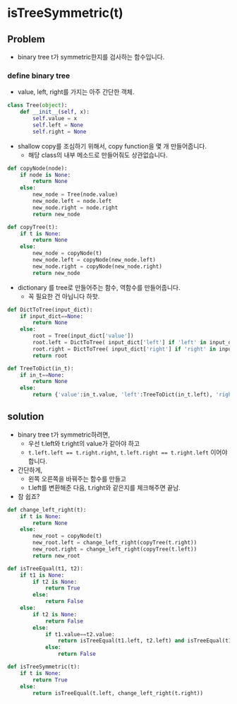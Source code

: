 # isTreeSymmetric(t)

## Problem 

- binary tree t가 symmetric한지를 검사하는 함수입니다. 

### define binary tree

- value, left, right를 가지는 아주 간단한 객체. 

```python
class Tree(object):
    def __init__(self, x):
        self.value = x
        self.left = None
        self.right = None
```

- shallow copy를 조심하기 위해서, copy function을 몇 개 만들어줍니다. 
	- 해당 class의 내부 메소드로 만들어줘도 상관없습니다. 

```python
def copyNode(node):
    if node is None:
        return None
    else:
        new_node = Tree(node.value)
        new_node.left = node.left
        new_node.right = node.right
        return new_node

def copyTree(t):
    if t is None:
        return None
    else:
        new_node = copyNode(t)
        new_node.left = copyNode(new_node.left)
        new_node.right = copyNode(new_node.right)
        return new_node
```

- dictionary 를 tree로 만들어주는 함수, 역함수를 만들어줍니다. 
	- 꼭 필요한 건 아닙니다 하핫. 

```python
def DictToTree(input_dict):
    if input_dict==None:
        return None
    else:
        root = Tree(input_dict['value'])
        root.left = DictToTree( input_dict['left'] if 'left' in input_dict.keys() else None )
        root.right = DictToTree( input_dict['right'] if 'right' in input_dict.keys() else None )
        return root

def TreeToDict(in_t):
    if in_t==None:
        return None
    else:
        return {'value':in_t.value, 'left':TreeToDict(in_t.left), 'right':TreeToDict(in_t.right)}
```

## solution 

- binary tree t가 symmetric하려면, 
	- 우선 t.left와 t.right의 value가 같아야 하고
	- `t.left.left == t.right.right`, `t.left.right == t.right.left` 이어야 합니다. 
- 간단하게, 
	- 왼쪽 오른쪽을 바꿔주는 함수를 만들고 
	- t.left를 변환해준 다음, t.right와 같은지를 체크해주면 끝남. 
- 참 쉽죠? 

```python
def change_left_right(t):
    if t is None:
        return None
    else:
        new_root = copyNode(t)
        new_root.left = change_left_right(copyTree(t.right))
        new_root.right = change_left_right(copyTree(t.left))
        return new_root

def isTreeEqual(t1, t2):
    if t1 is None:
        if t2 is None:
            return True
        else:
            return False
    else:
        if t2 is None:
            return False
        else:
            if t1.value==t2.value:
                return isTreeEqual(t1.left, t2.left) and isTreeEqual(t1.right, t2.right)
            else:
                return False

def isTreeSymmetric(t):
    if t is None:
        return True
    else:
        return isTreeEqual(t.left, change_left_right(t.right))


```

